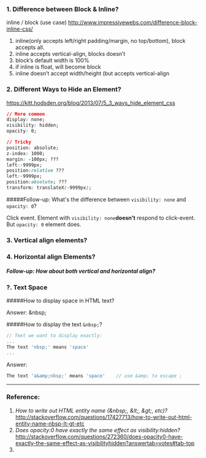 ### 1. Difference between Block & Inline?

inline / block (use case)
http://www.impressivewebs.com/difference-block-inline-css/

 1. inline(only accepts left/right padding/margin, no top/bottom), block accepts all.
 2. inline accepts vertical-align, blocks doesn’t
 3. block’s default width is 100%
 4. if inline is float, will become block
 5. inline doesn’t accept width/height (but accepts vertical-align

### 2. Different Ways to Hide an Element?

https://kitt.hodsden.org/blog/2013/07/5_3_ways_hide_element_css

```css
// More common
display: none;
visibility: hidden;
opacity: 0;

// Tricky
position: absolute;
z-index: 1000;
margin: -100px; ???
left:-9999px;
position:relative ???
left:-9999px;
position:absolute; ???
transform: translateX(-9999px);
```

#####Follow-up: What's the difference between `visibility: none` and `opacity: 0`?

Click event. Element with `visibility: none`**doesn't** respond to click-event. But `opacity: 0` element does.

### 3. Vertical align elements?

### 4. Horizontal align Elements?

##### Follow-up: How about both vertical and horizontal align?




### ?. Text Space

#####How to display space in HTML text?

Answer: &amp;nbsp;

#####How to display the text `&nbsp;`?

```js
// Text we want to display exactly:
...
The text 'nbsp;' means 'space'
...
```
Answer:
```js
The text 'a&amp;nbsp;' means 'space'    // use &amp; to escape ;
```
---
### Reference:
1. _How to write out HTML entity name (&amp;nbsp;, &amp;lt;, &amp;gt;, etc)?_ http://stackoverflow.com/questions/17427713/how-to-write-out-html-entity-name-nbsp-lt-gt-etc
2. _Does opacity:0 have exactly the same effect as visibility:hidden?_ http://stackoverflow.com/questions/272360/does-opacity0-have-exactly-the-same-effect-as-visibilityhidden?answertab=votes#tab-top
3. 